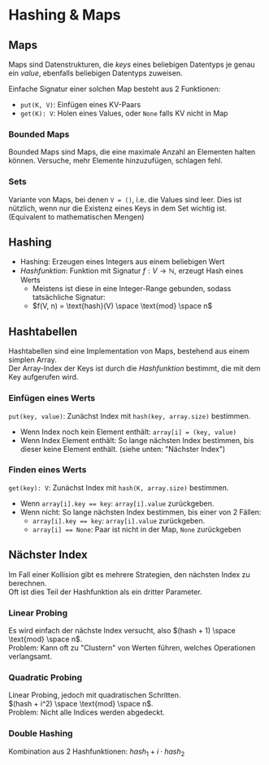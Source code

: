 # Hashing & Maps
## Maps
Maps sind Datenstrukturen, die *keys* eines beliebigen Datentyps je
genau ein *value*, ebenfalls beliebigen Datentyps zuweisen.

Einfache Signatur einer solchen Map besteht aus 2 Funktionen:

- `put(K, V)`: Einfügen eines KV-Paars
- `get(K): V`: Holen eines Values, oder `None` falls KV nicht in Map

### Bounded Maps
Bounded Maps sind Maps, die eine maximale Anzahl an Elementen halten
können. Versuche, mehr Elemente hinzuzufügen, schlagen fehl.

### Sets
Variante von Maps, bei denen `V = ()`, i.e. die Values sind
leer. Dies ist nützlich, wenn nur die Existenz eines Keys in dem
Set wichtig ist. (Equivalent to mathematischen Mengen)


## Hashing
- Hashing: Erzeugen eines Integers aus einem beliebigen Wert
- *Hashfunktion*: Funktion mit Signatur $f: V \to \mathbb{N}$, erzeugt Hash
  eines Werts
    - Meistens ist diese in eine Integer-Range gebunden, sodass tatsächliche
      Signatur:
    - $f(V, n) = \text{hash}(V) \space \text{mod} \space n$


## Hashtabellen
Hashtabellen sind eine Implementation von Maps, bestehend aus einem simplen
Array.  
Der Array-Index der Keys ist durch die *Hashfunktion* bestimmt, die
mit dem Key aufgerufen wird.

### Einfügen eines Werts
`put(key, value)`: Zunächst Index mit `hash(key, array.size)` bestimmen.

- Wenn Index noch kein Element enthält: `array[i] = (key, value)`
- Wenn Index Element enthält: So lange nächsten Index bestimmen,
  bis dieser keine Element enthält. (siehe unten: "Nächster Index")

### Finden eines Werts
`get(key): V`: Zunächst Index mit `hash(K, array.size)` bestimmen.

- Wenn `array[i].key == key`: `array[i].value` zurückgeben.
- Wenn nicht: So lange nächsten Index bestimmen, bis einer von 2 Fällen:
    - `array[i].key == key`: `array[i].value` zurückgeben.
    - `array[i] == None`: Paar ist nicht in der Map, `None` zurückgeben


## Nächster Index
Im Fall einer Kollision gibt es mehrere Strategien, den nächsten Index zu
berechnen.  
Oft ist dies Teil der Hashfunktion als ein dritter Parameter.

### Linear Probing
Es wird einfach der nächste Index versucht, also
$(hash + 1) \space \text{mod} \space n$.  
Problem: Kann oft zu "Clustern" von Werten führen, welches Operationen
verlangsamt.

### Quadratic Probing
Linear Probing, jedoch mit quadratischen Schritten.  
$(hash + i^2) \space \text{mod} \space n$.   
Problem: Nicht alle Indices werden abgedeckt.

### Double Hashing
Kombination aus 2 Hashfunktionen: $hash_1 + i \cdot hash_2$
